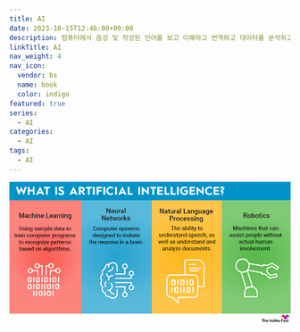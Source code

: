 ```yaml
---
title: AI
date: 2023-10-15T12:46:00+09:00
description: 컴퓨터에서 음성 및 작성된 언어를 보고 이해하고 번역하고 데이터를 분석하고 추천하는 기능을 포함하여 다양한 고급 기능을 수행할 수 있는 일련의 기술
linkTitle: AI
nav_weight: 4
nav_icon:
  vendor: bs
  name: book
  color: indigo
featured: true
series:
  - AI
categories:
  - AI
tags:
  - AI
---
```


![What is Artificial Intelligence](what-is-artificial-intelligence-infographic.width-880.webp#center)
